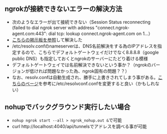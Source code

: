 ## ngrokが接続できないエラーの解決方法
- 次のようなエラーが出て接続できない（Session Status  reconnecting (failed to dial ngrok server with address "connect.ngrok-agent.com:443": dial tcp: lookup connect.ngrok-agent.com on 1...）
- [こちらの掲示板を参照](https://github.com/inconshreveable/ngrok/issues/611#issuecomment-1182939695)して解決した
- /etc/resolv.confのnameserverは、DNS名前解決をする為のIPアドレスを指定するので、こちらでデフォルトゲートウェイだけでなく8.8.8.8（google public DNS）も指定しておくとngrokのサーバーにたどり着ける模様
- デフォルトゲートウェイでは名前解決できないという事か？（ngrokのバージョンが低ければ問題なかった為、ngrok固有の問題？？）
- なお、resolv.confは自動生成され、勝手に上書きされてしまう事がある。[こちらのページ](https://zenn.dev/restartr/articles/ff47d85da0a3f9)を参考に/etc/resolvconf.confを変更すると良い（かもしれない）

## nohupでバックグラウンド実行したい場合
- `nohup ngrok start --all > ngrok_nohup.out &`で可能
- curl http://localhost:4040/api/tunnelsでアドレスを調べる事が可能

